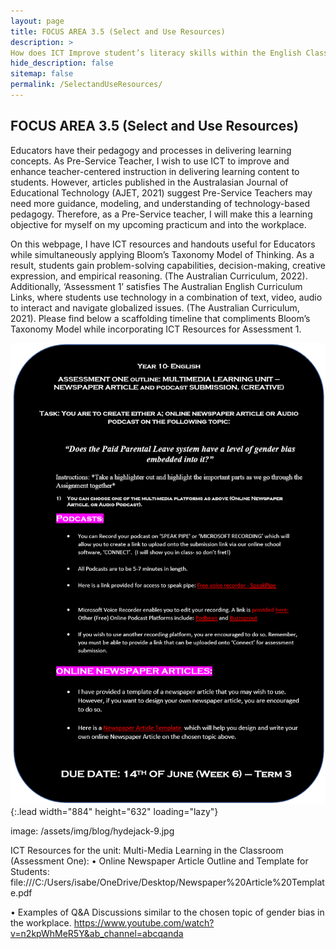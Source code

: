 ```yaml
---
layout: page
title: FOCUS AREA 3.5 (Select and Use Resources)
description: >
How does ICT Improve student’s literacy skills within the English Classroom?
hide_description: false
sitemap: false
permalink: /SelectandUseResources/
---
```

## FOCUS AREA 3.5 (Select and Use Resources)


Educators have their pedagogy and processes in delivering learning concepts. As Pre-Service Teacher, I wish to use ICT to improve and enhance teacher-centered instruction in delivering learning content to students. However, articles published in the Australasian Journal of Educational Technology (AJET, 2021) suggest Pre-Service Teachers may need more guidance, modeling, and understanding of technology-based pedagogy. Therefore, as a Pre-Service teacher, I will make this a learning objective for myself on my upcoming practicum and into the workplace.

On this webpage, I have ICT resources and handouts useful for Educators while simultaneously applying Bloom’s Taxonomy Model of Thinking. As a result, students gain problem-solving capabilities, decision-making, creative expression, and empirical reasoning. (The Australian Curriculum, 2022). Additionally, ‘Assessment 1’ satisfies The Australian English Curriculum Links, where students use technology in a combination of text, video, audio to interact and navigate globalized issues. (The Australian Curriculum, 2021). Please find below a scaffolding timeline that compliments Bloom’s Taxonomy Model while incorporating ICT Resources for Assessment 1.


![Image1](\assets\img\3.5_image_1.png){:.lead width="884" height="632" loading="lazy"}

image: /assets/img/blog/hydejack-9.jpg

ICT Resources for the unit: Multi-Media Learning in the Classroom (Assessment One): 
•	Online Newspaper Article Outline and Template for Students: 
file:///C:/Users/isabe/OneDrive/Desktop/Newspaper%20Article%20Template.pdf 

•	Examples of Q&A Discussions similar to the chosen topic of gender bias in the workplace. 
https://www.youtube.com/watch?v=n2kpWhMeR5Y&ab_channel=abcqanda 
